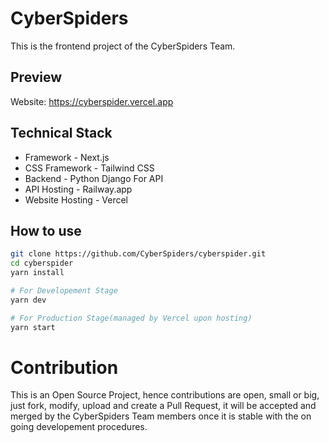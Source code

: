 # CyberSpiders

This is the frontend project of the CyberSpiders Team.

## Preview

Website: https://cyberspider.vercel.app

## Technical Stack

- Framework - Next.js
- CSS Framework - Tailwind CSS
- Backend - Python Django For API
- API Hosting - Railway.app
- Website Hosting - Vercel

## How to use

```bash
git clone https://github.com/CyberSpiders/cyberspider.git
cd cyberspider
yarn install

# For Developement Stage
yarn dev

# For Production Stage(managed by Vercel upon hosting)
yarn start
```

# Contribution

This is an Open Source Project, hence contributions are open, small or big, just fork, modify, upload and create a Pull Request, it will be accepted and merged by the CyberSpiders Team members once it is stable with the on going developement procedures.
